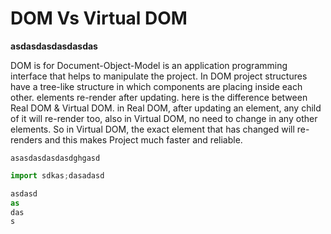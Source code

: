 # DOM Vs Virtual DOM

**asdasdasdasdasdas**

DOM is for Document-Object-Model is an application programming interface that helps to manipulate the project. In DOM project structures have a tree-like structure in which components are placing inside each other.  elements re-render after updating. here is the difference between Real DOM & Virtual DOM. in Real DOM, after updating an element, any child of it will re-render too, also in Virtual DOM, no need to change in any other elements. So in Virtual DOM, the exact element that has changed will re-renders and this makes Project much faster and reliable.

`asasdasdasdasdghgasd`

```js
import sdkas;dasadasd

asdasd
as
das
s
```
